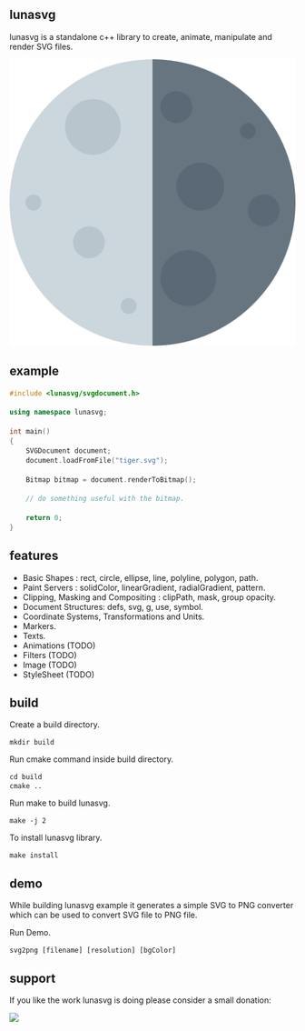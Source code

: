 ## lunasvg

lunasvg is a standalone c++ library to create, animate, manipulate and render SVG files.

![svg2png generated PNG](luna.png)

## example

```cpp
#include <lunasvg/svgdocument.h>

using namespace lunasvg;

int main()
{
    SVGDocument document;
    document.loadFromFile("tiger.svg");
    
    Bitmap bitmap = document.renderToBitmap();
    
    // do something useful with the bitmap.
    
    return 0;
}

```

## features

- Basic Shapes : rect, circle, ellipse, line, polyline, polygon, path.
- Paint Servers : solidColor, linearGradient, radialGradient, pattern.
- Clipping, Masking and Compositing : clipPath, mask, group opacity.
- Document Structures: defs, svg, g, use, symbol.
- Coordinate Systems, Transformations and Units.
- Markers.
- Texts.
- Animations (TODO)
- Filters (TODO)
- Image (TODO)
- StyleSheet (TODO)

## build

Create a build directory.
```
mkdir build
```
Run cmake command inside build directory.
```
cd build
cmake ..
```
Run make to build lunasvg.

```
make -j 2
```
To install lunasvg library.

```
make install
```

## demo

While building lunasvg example it generates a simple SVG to PNG converter which can be used to convert SVG file to PNG file.

Run Demo.
```
svg2png [filename] [resolution] [bgColor]
```

## support

If you like the work lunasvg is doing please consider a small donation:

<a href="https://www.buymeacoffee.com/sammycage"><img src="https://img.buymeacoffee.com/button-api/?text=Buy me a coffee&emoji=&slug=sammycage&button_colour=FFDD00&font_colour=000000&font_family=Arial&outline_colour=000000&coffee_colour=ffffff"></a>
